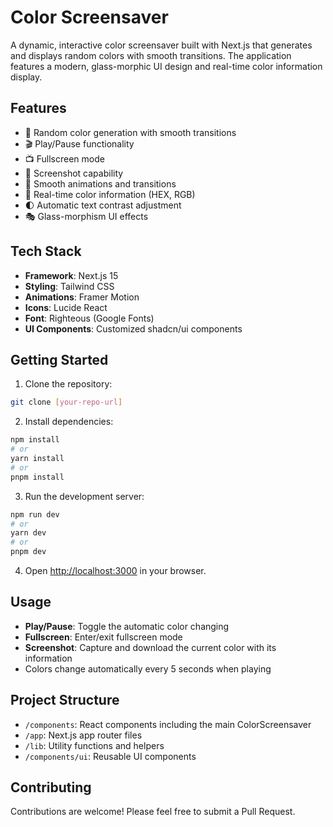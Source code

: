 # Color Screensaver

A dynamic, interactive color screensaver built with Next.js that generates and displays random colors with smooth transitions. The application features a modern, glass-morphic UI design and real-time color information display.

## Features

- 🎨 Random color generation with smooth transitions
- 🎬 Play/Pause functionality
- 📺 Fullscreen mode
- 📸 Screenshot capability
- 💫 Smooth animations and transitions
- 🎯 Real-time color information (HEX, RGB)
- 🌓 Automatic text contrast adjustment
- 🎭 Glass-morphism UI effects

## Tech Stack

- **Framework**: Next.js 15
- **Styling**: Tailwind CSS
- **Animations**: Framer Motion
- **Icons**: Lucide React
- **Font**: Righteous (Google Fonts)
- **UI Components**: Customized shadcn/ui components

## Getting Started

1. Clone the repository:

```bash
git clone [your-repo-url]
```

2. Install dependencies:

```bash
npm install
# or
yarn install
# or
pnpm install
```

3. Run the development server:

```bash
npm run dev
# or
yarn dev
# or
pnpm dev
```

4. Open [http://localhost:3000](http://localhost:3000) in your browser.

## Usage

- **Play/Pause**: Toggle the automatic color changing
- **Fullscreen**: Enter/exit fullscreen mode
- **Screenshot**: Capture and download the current color with its information
- Colors change automatically every 5 seconds when playing

## Project Structure

- `/components`: React components including the main ColorScreensaver
- `/app`: Next.js app router files
- `/lib`: Utility functions and helpers
- `/components/ui`: Reusable UI components

## Contributing

Contributions are welcome! Please feel free to submit a Pull Request.

